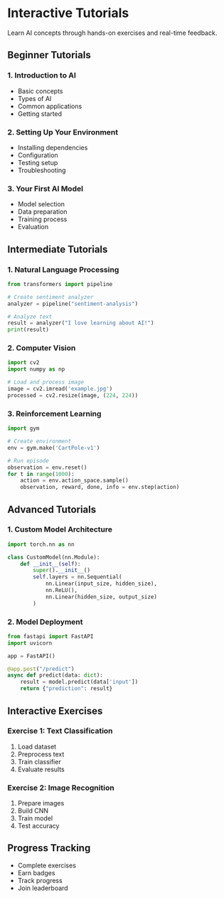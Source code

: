 # Interactive Tutorials

Learn AI concepts through hands-on exercises and real-time feedback.

## Beginner Tutorials

### 1. Introduction to AI
- Basic concepts
- Types of AI
- Common applications
- Getting started

### 2. Setting Up Your Environment
- Installing dependencies
- Configuration
- Testing setup
- Troubleshooting

### 3. Your First AI Model
- Model selection
- Data preparation
- Training process
- Evaluation

## Intermediate Tutorials

### 1. Natural Language Processing
```python
from transformers import pipeline

# Create sentiment analyzer
analyzer = pipeline("sentiment-analysis")

# Analyze text
result = analyzer("I love learning about AI!")
print(result)
```

### 2. Computer Vision
```python
import cv2
import numpy as np

# Load and process image
image = cv2.imread('example.jpg')
processed = cv2.resize(image, (224, 224))
```

### 3. Reinforcement Learning
```python
import gym

# Create environment
env = gym.make('CartPole-v1')

# Run episode
observation = env.reset()
for t in range(1000):
    action = env.action_space.sample()
    observation, reward, done, info = env.step(action)
```

## Advanced Tutorials

### 1. Custom Model Architecture
```python
import torch.nn as nn

class CustomModel(nn.Module):
    def __init__(self):
        super().__init__()
        self.layers = nn.Sequential(
            nn.Linear(input_size, hidden_size),
            nn.ReLU(),
            nn.Linear(hidden_size, output_size)
        )
```

### 2. Model Deployment
```python
from fastapi import FastAPI
import uvicorn

app = FastAPI()

@app.post("/predict")
async def predict(data: dict):
    result = model.predict(data['input'])
    return {"prediction": result}
```

## Interactive Exercises

### Exercise 1: Text Classification
1. Load dataset
2. Preprocess text
3. Train classifier
4. Evaluate results

### Exercise 2: Image Recognition
1. Prepare images
2. Build CNN
3. Train model
4. Test accuracy

## Progress Tracking

- Complete exercises
- Earn badges
- Track progress
- Join leaderboard
